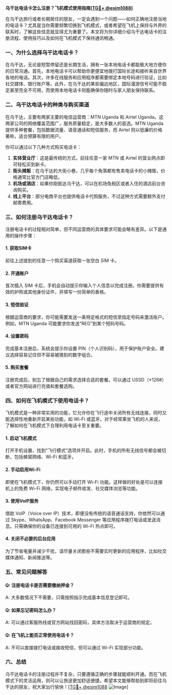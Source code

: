 **乌干达电话卡怎么注册？飞机模式使用指南[[TG💪+ @esim1088](https://t.me/s/esim1088)]**

在乌干达旅行或者长期居住的朋友，一定会遇到一个问题——如何正确地注册当地的电话卡？尤其是当你需要频繁切换到飞机模式，或者希望在飞机上保持与外界的联系时，了解这些信息就显得尤为重要了。本文将为你详细介绍乌干达电话卡的注册流程、使用技巧以及如何在飞机模式下保持通讯畅通。

### 一、为什么选择乌干达电话卡？

在乌干达，无论是短暂停留还是长期生活，拥有一张本地电话卡都能极大地方便你的日常沟通。首先，本地电话卡可以帮助你更便宜地拨打国际长途和接听来自世界各地的电话。其次，许多在线服务和应用程序都需要绑定本地号码进行验证，比如社交媒体、银行账户等。此外，在乌干达的某些偏远地区，国际漫游信号可能不稳定甚至完全不可用，而使用本地电话卡则能确保你随时与家人朋友保持联系。

### 二、乌干达电话卡的种类与购买渠道

在乌干达，主要有两家主要的电信运营商：MTN Uganda 和 Airtel Uganda。这两家公司的网络覆盖范围广，服务质量稳定，是大多数人的首选。MTN Uganda 提供多种套餐，包括数据流量、语音通话和短信服务，而 Airtel 则以低廉的价格著称，适合预算有限的用户。

你可以通过以下几种方式购买电话卡：
1. **实体营业厅**：这是最传统的方式，前往任意一家 MTN 或 Airtel 的营业网点即可轻松买到新卡。
2. **街头摊贩**：在乌干达的大街小巷，几乎每个角落都有售卖电话卡的小摊贩，价格通常比官方门店略低。
3. **机场或酒店**：如果你刚抵达乌干达，可以在机场免税区或者入住的酒店前台咨询购买。
4. **线上平台**：部分电商平台也提供电话卡代购服务，不过这种方式需要额外支付邮寄费用。

### 三、如何注册乌干达电话卡？

注册电话卡的过程相对简单，但不同运营商的具体要求可能会略有差异。以下是通用的操作步骤：

#### 1. 获取SIM卡
前往上述提到的任意一个购买渠道获取一张空白 SIM 卡。

#### 2. 开通账户
首次插入 SIM 卡后，手机会自动提示你输入个人信息以完成注册。你需要提供有效的护照或其他身份证件，并填写一份简单的表格。

#### 3. 短信验证
根据运营商的要求，你可能需要发送一条特定格式的短信至指定号码来激活账户。例如，MTN Uganda 可能要求你发送“REG”到某个短码号码。

#### 4. 设置密码
完成基本注册后，系统会提示你设置 PIN（个人识别码），用于保护账户安全。建议选择容易记住但不容易被猜到的数字组合。

#### 5. 购买套餐
注册完成后，别忘了根据自己的需求选择合适的套餐。可以通过 USSD（*126#）或者官方网站进行充值和套餐选购。

### 四、如何在飞机模式下使用电话卡？

飞机模式是一种非常实用的功能，它允许你在飞行途中关闭所有无线连接，同时又能选择性地重新开启某些功能，如 Wi-Fi 或蓝牙。对于经常乘坐飞机的人来说，了解如何在飞机模式下合理利用电话卡至关重要。

#### 1. 启动飞机模式
打开手机设置，找到“飞行模式”选项并开启。此时，手机的所有无线信号都会被切断，包括蜂窝网络、Wi-Fi 和蓝牙。

#### 2. 手动启用Wi-Fi
即使在飞机模式下，你仍然可以手动打开 Wi-Fi 功能。这样做的好处是可以连接机上的免费 Wi-Fi 网络，实现电子邮件收发、社交媒体浏览等功能。

#### 3. 使用VoIP服务
借助 VoIP（Voice over IP）技术，即便没有传统的语音通话支持，你依然可以通过 Skype、WhatsApp、Facebook Messenger 等应用程序拨打电话或发送消息。只需确保你的设备已连接到可用的 Wi-Fi 热点即可。

#### 4. 关闭不必要的后台应用
为了节省电量并减少干扰，请尽量关闭那些不需要实时更新的应用程序，比如社交媒体通知、新闻推送等。

### 五、常见问题解答

#### Q: 注册电话卡是否需要缴纳押金？
A: 大多数情况下不需要，只需按照指示完成基本信息登记即可。

#### Q: 如果忘记密码怎么办？
A: 可以通过客服热线或官方网站找回密码，具体方法取决于运营商的规定。

#### Q: 在飞机上能否正常使用电话卡？
A: 不可以直接拨打电话或接收短信，但可以通过 Wi-Fi 实现部分功能。

### 六、总结

乌干达电话卡的注册过程并不复杂，只要遵循正确的步骤就能顺利开通。而在飞机模式下的灵活运用，则可以让旅途更加舒适便捷。希望本文能够帮助到即将前往乌干达的朋友，祝大家出行愉快！[[TG💪+ @esim1088](https://t.me/s/esim1088) ![Image](https://i.postimg.cc/4NQfJmqS/Snipaste-2025-05-13-00-14-12.png)]